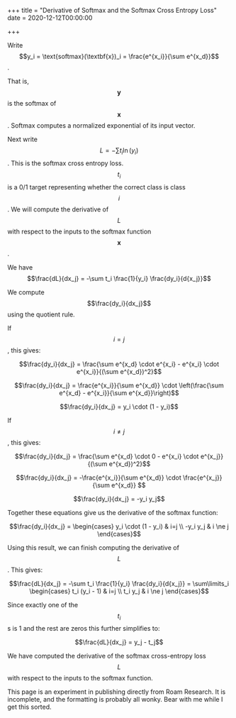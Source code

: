 +++
title = "Derivative of Softmax and the Softmax Cross Entropy Loss"
date = 2020-12-12T00:00:00

+++

Write $$y_i = \text{softmax}(\textbf{x})_i = \frac{e^{x_i}}{\sum e^{x_d}}$$.

That is, $$\textbf{y}$$ is the softmax of $$\textbf{x}$$. Softmax computes a normalized exponential of its input vector.

Next write $$L = -\sum t_i \ln(y_i)$$. This is the softmax cross entropy loss. $$t_i$$ is a 0/1 target representing whether the correct class is class $$i$$. We will compute the derivative of $$L$$ with respect to the inputs to the softmax function $$\textbf{x}$$.

We have $$\frac{dL}{dx_j} = -\sum t_i \frac{1}{y_i} \frac{dy_i}{d{x_j}}$$

We compute $$\frac{dy_i}{dx_j}$$ using the quotient rule.

If $$i = j$$, this gives:

$$\frac{dy_i}{dx_j} = \frac{\sum e^{x_d} \cdot e^{x_i} - e^{x_i} \cdot e^{x_i}}{(\sum e^{x_d})^2}$$

$$\frac{dy_i}{dx_j} = \frac{e^{x_i}}{\sum e^{x_d}} \cdot \left(\frac{\sum e^{x_d} - e^{x_i}}{\sum e^{x_d}}\right)$$

$$\frac{dy_i}{dx_j} = y_i \cdot (1 - y_i)$$

If $$i \ne j$$, this gives:

$$\frac{dy_i}{dx_j} = \frac{\sum e^{x_d} \cdot 0 - e^{x_i} \cdot e^{x_j}}{(\sum e^{x_d})^2}$$

$$\frac{dy_i}{dx_j} = -\frac{e^{x_i}}{\sum e^{x_d}} \cdot \frac{e^{x_j}}{\sum e^{x_d}} $$

$$\frac{dy_i}{dx_j} = -y_i y_j$$

Together these equations give us the derivative of the softmax function:

$$\frac{dy_i}{dx_j} = \begin{cases} y_i \cdot (1 - y_i) & i=j \\ -y_i y_j & i \ne j \end{cases}$$

Using this result, we can finish computing the derivative of $$L$$. This gives:

$$\frac{dL}{dx_j} = -\sum t_i \frac{1}{y_i} \frac{dy_i}{d{x_j}} = \sum\limits_i \begin{cases} t_i (y_i - 1) & i=j \\ t_i y_j & i \ne j \end{cases}$$

Since exactly one of the $$t_i$$s is 1 and the rest are zeros this further simplifies to:

$$\frac{dL}{dx_j} = y_j - t_j$$

We have computed the derivative of the softmax cross-entropy loss $$L$$ with respect to the inputs to the softmax function.

This page is an experiment in publishing directly from Roam Research. It is incomplete, and the formatting is probably all wonky. Bear with me while I get this sorted.
